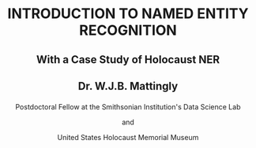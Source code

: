 # <p align="center">INTRODUCTION TO NAMED ENTITY RECOGNITION</p>
## <p align="center">With a Case Study of Holocaust NER</p>

## <p align="center">Dr. W.J.B. Mattingly</p>
<p align="center">Postdoctoral Fellow at the Smithsonian Institution's Data Science Lab</p>
<p align="center">and</p>
<p align="center">United States Holocaust Memorial Museum</p>
